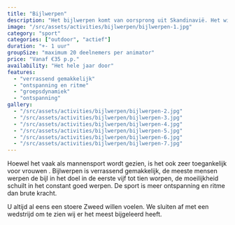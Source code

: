 ```yaml
---
title: "Bijlwerpen"
description: "Het bijlwerpen komt van oorsprong uit Skandinavië. Het wint aan populairiteit zowel als sport of als recreatieve (hoogst therapeutische) activiteit."
image: "/src/assets/activities/bijlwerpen/bijlwerpen-1.jpg"
category: "sport"
categories: ["outdoor", "actief"]
duration: "+- 1 uur"
groupSize: "maximum 20 deelnemers per animator"
price: "Vanaf €35 p.p."
availability: "Het hele jaar door"
features:
  - "verrassend gemakkelijk"
  - "ontspanning en ritme"
  - "groepsdynamiek"
  - "ontspanning"
gallery:
  - "/src/assets/activities/bijlwerpen/bijlwerpen-2.jpg"
  - "/src/assets/activities/bijlwerpen/bijlwerpen-3.jpg"
  - "/src/assets/activities/bijlwerpen/bijlwerpen-4.jpg"
  - "/src/assets/activities/bijlwerpen/bijlwerpen-5.jpg"
  - "/src/assets/activities/bijlwerpen/bijlwerpen-6.jpg"
  - "/src/assets/activities/bijlwerpen/bijlwerpen-7.jpg"
---
```


Hoewel het vaak als mannensport wordt gezien, is het ook zeer toegankelijk voor vrouwen .
Bijlwerpen is verrassend gemakkelijk, de meeste mensen werpen de bijl in het doel in de eerste vijf tot tien worpen, de moeilijkheid schuilt in het constant goed werpen. De sport is meer ontspanning en ritme dan brute kracht.

U altijd al eens een stoere Zweed willen voelen.
We sluiten af met een wedstrijd om te zien wij er het meest bijgeleerd heeft.
